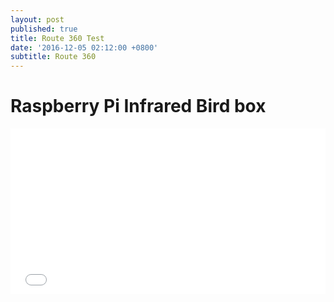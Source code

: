 ```yaml
---
layout: post
published: true
title: Route 360 Test
date: '2016-12-05 02:12:00 +0800'
subtitle: Route 360
---
```

**Raspberry Pi Infrared Bird box**
========================


<iframe height='265' scrolling='no' title='Peak Gateway' src='//codepen.io/DGAlexander/embed/pNLJGr/?height=265&theme-id=0&default-tab=js,result&embed-version=2' frameborder='no' allowtransparency='true' allowfullscreen='true' style='width: 100%;'>See the Pen <a href='http://codepen.io/DGAlexander/pen/pNLJGr/'>Peak Gateway</a> by David  Alexander (<a href='http://codepen.io/DGAlexander'>@DGAlexander</a>) on <a href='http://codepen.io'>CodePen</a>.

<script src="https://gist.github.com/DGalexander/6657db41eb3d68c333ad4ebc4007748b.js"></script>


https://bl.ocks.org/DGalexander/6657db41eb3d68c333ad4ebc4007748b
